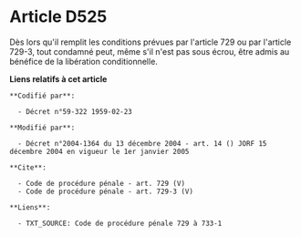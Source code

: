 # Article D525

Dès lors qu'il remplit les conditions prévues par l'article 729 ou par l'article 729-3, tout condamné peut, même s'il n'est
pas sous écrou, être admis au bénéfice de la libération conditionnelle.

**Liens relatifs à cet article**

	**Codifié par**:

	  - Décret n°59-322 1959-02-23

	**Modifié par**:

	  - Décret n°2004-1364 du 13 décembre 2004 - art. 14 () JORF 15 décembre 2004 en vigueur le 1er janvier 2005

	**Cite**:

	  - Code de procédure pénale - art. 729 (V)
	  - Code de procédure pénale - art. 729-3 (V)

	**Liens**:

	  - TXT_SOURCE: Code de procédure pénale 729 à 733-1
